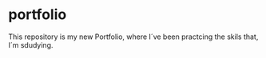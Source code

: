 # portfolio
This repository is my new Portfolio, where I´ve been practcing the skils that, I´m sdudying.  
